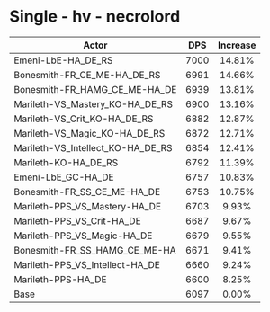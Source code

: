# Single - hv - necrolord
| Actor | DPS | Increase |
|---|:---:|:---:|
|Emeni-LbE-HA_DE_RS|7000|14.81%|
|Bonesmith-FR_CE_ME-HA_DE_RS|6991|14.66%|
|Bonesmith-FR_HAMG_CE_ME-HA_DE|6939|13.81%|
|Marileth-VS_Mastery_KO-HA_DE_RS|6900|13.16%|
|Marileth-VS_Crit_KO-HA_DE_RS|6882|12.87%|
|Marileth-VS_Magic_KO-HA_DE_RS|6872|12.71%|
|Marileth-VS_Intellect_KO-HA_DE_RS|6854|12.41%|
|Marileth-KO-HA_DE_RS|6792|11.39%|
|Emeni-LbE_GC-HA_DE|6757|10.83%|
|Bonesmith-FR_SS_CE_ME-HA_DE|6753|10.75%|
|Marileth-PPS_VS_Mastery-HA_DE|6703|9.93%|
|Marileth-PPS_VS_Crit-HA_DE|6687|9.67%|
|Marileth-PPS_VS_Magic-HA_DE|6679|9.55%|
|Bonesmith-FR_SS_HAMG_CE_ME-HA|6671|9.41%|
|Marileth-PPS_VS_Intellect-HA_DE|6660|9.24%|
|Marileth-PPS-HA_DE|6600|8.25%|
|Base|6097|0.00%|

